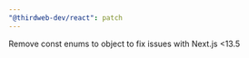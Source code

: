 ```yaml
---
"@thirdweb-dev/react": patch
---
```


Remove const enums to object to fix issues with Next.js <13.5

